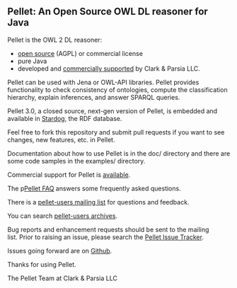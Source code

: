 Pellet: An Open Source OWL DL reasoner for Java
-----------------------------------------------

Pellet is the OWL 2 DL reasoner: 
 
* [open source](https://github.com/clarkparsia/pellet/blob/master/LICENSE.txt) (AGPL) or commercial license
* pure Java
* developed and [commercially supported](http://clarkparsia.com/support) by Clark & Parsia LLC. 

Pellet can be used with Jena or OWL-API libraries. Pellet provides functionality to check consistency of ontologies, compute the classification hierarchy, 
explain inferences, and answer SPARQL queries.

Pellet 3.0, a closed source, next-gen version of Pellet, is embedded and available in [Stardog](http://stardog.com/), the RDF
database.

Feel free to fork this repository and submit pull requests if you want to
see changes, new features, etc. in Pellet.

Documentation about how to use Pellet is in the doc/ directory and there are some 
code samples in the examples/ directory.                                    

Commercial support for Pellet is [available](http://clarkparsia.com/support).

The p[Pellet FAQ](http://clarkparsia.com/pellet/faq) answers some frequently asked questions.

There is a [pellet-users mailing list](https://groups.google.com/forum/?fromgroups#!forum/pellet-users) for questions and feedback.

You can search [pellet-users archives](http://news.gmane.org/gmane.comp.web.pellet.user).
	
Bug reports and enhancement requests should be sent to the mailing          
list.  Prior to raising an issue, please search the [Pellet Issue Tracker](http://clark-parsia.trac.cvsdude.com/pellet-devel/report).

Issues going forward are on [Github](http://github.com/clarkparsia/pellet/issues).

Thanks for using Pellet.

The Pellet Team at Clark & Parsia LLC
